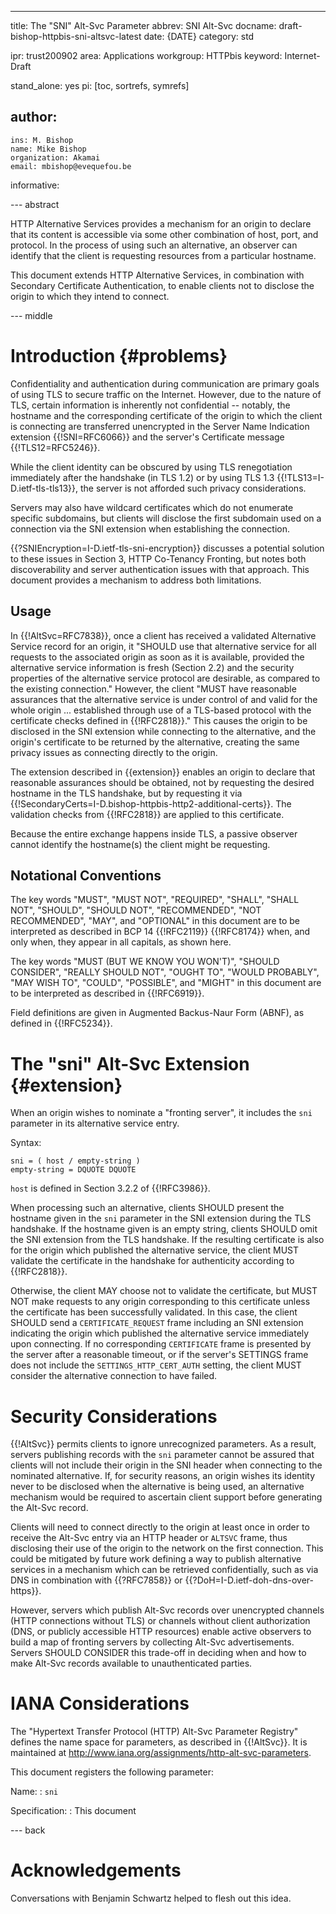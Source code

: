 ---
title: The "SNI" Alt-Svc Parameter
abbrev: SNI Alt-Svc
docname: draft-bishop-httpbis-sni-altsvc-latest
date: {DATE}
category: std

ipr: trust200902
area: Applications
workgroup: HTTPbis
keyword: Internet-Draft

stand_alone: yes
pi: [toc, sortrefs, symrefs]

author:
  -
    ins: M. Bishop
    name: Mike Bishop
    organization: Akamai
    email: mbishop@evequefou.be

informative:



--- abstract

HTTP Alternative Services provides a mechanism for an origin to declare that its
content is accessible via some other combination of host, port, and protocol.
In the process of using such an alternative, an observer can identify that the
client is requesting resources from a particular hostname.

This document extends HTTP Alternative Services, in combination with Secondary
Certificate Authentication, to enable clients not to disclose the origin to
which they intend to connect.

--- middle

# Introduction        {#problems}

Confidentiality and authentication during communication are primary goals of
using TLS to secure traffic on the Internet.  However, due to the nature of TLS,
certain information is inherently not confidential -- notably, the hostname and
the corresponding certificate of the origin to which the client is connecting
are transferred unencrypted in the Server Name Indication extension
{{!SNI=RFC6066}} and the server's Certificate message {{!TLS12=RFC5246}}.

While the client identity can be obscured by using TLS renegotiation immediately
after the handshake (in TLS 1.2) or by using TLS 1.3
{{!TLS13=I-D.ietf-tls-tls13}}, the server is not afforded such privacy
considerations.

Servers may also have wildcard certificates which do not enumerate specific
subdomains, but clients will disclose the first subdomain used on a connection
via the SNI extension when establishing the connection.

{{?SNIEncryption=I-D.ietf-tls-sni-encryption}} discusses a potential solution to
these issues in Section 3, HTTP Co-Tenancy Fronting, but notes both
discoverability and server authentication issues with that approach. This
document provides a mechanism to address both limitations.

## Usage

In {{!AltSvc=RFC7838}}, once a client has received a validated Alternative
Service record for an origin, it "SHOULD use that alternative service for all
requests to the associated origin as soon as it is available, provided the
alternative service information is fresh (Section 2.2) and the security
properties of the alternative service protocol are desirable, as compared to the
existing connection." However, the client "MUST have reasonable assurances that
the alternative service is under control of and valid for the whole origin ...
established through use of a TLS-based protocol with the certificate checks
defined in {{!RFC2818}}."  This causes the origin to be disclosed in the SNI
extension while connecting to the alternative, and the origin's certificate to
be returned by the alternative, creating the same privacy issues as connecting
directly to the origin.

The extension described in {{extension}} enables an origin to declare that
reasonable assurances should be obtained, not by requesting the desired hostname
in the TLS handshake, but by requesting it via
{{!SecondaryCerts=I-D.bishop-httpbis-http2-additional-certs}}.  The validation
checks from {{!RFC2818}} are applied to this certificate.

Because the entire exchange happens inside TLS, a passive observer cannot
identify the hostname(s) the client might be requesting.

## Notational Conventions

The key words "MUST", "MUST NOT", "REQUIRED", "SHALL", "SHALL NOT", "SHOULD",
"SHOULD NOT", "RECOMMENDED", "NOT RECOMMENDED", "MAY", and "OPTIONAL" in this
document are to be interpreted as described in BCP 14 {{!RFC2119}} {{!RFC8174}}
when, and only when, they appear in all capitals, as shown here.

The key words "MUST (BUT WE KNOW YOU WON'T)", "SHOULD CONSIDER", "REALLY SHOULD
NOT", "OUGHT TO", "WOULD PROBABLY", "MAY WISH TO", "COULD", "POSSIBLE", and
"MIGHT" in this document are to be interpreted as described in {{!RFC6919}}.

Field definitions are given in Augmented Backus-Naur Form (ABNF), as defined in
{{!RFC5234}}.

# The "sni" Alt-Svc Extension {#extension}

When an origin wishes to nominate a "fronting server", it includes the `sni`
parameter in its alternative service entry.

Syntax:

    sni = ( host / empty-string )
    empty-string = DQUOTE DQUOTE

`host` is defined in Section 3.2.2 of {{!RFC3986}}.

When processing such an alternative, clients SHOULD present the hostname given
in the `sni` parameter in the SNI extension during the TLS handshake. If the
hostname given is an empty string, clients SHOULD omit the SNI extension from
the TLS handshake.  If the resulting certificate is also for the origin which
published the alternative service, the client MUST validate the certificate in
the handshake for authenticity according to {{!RFC2818}}.

Otherwise, the client MAY choose not to validate the certificate, but MUST NOT
make requests to any origin corresponding to this certificate unless the
certificate has been successfully validated.  In this case, the client SHOULD
send a `CERTIFICATE_REQUEST` frame including an SNI extension indicating the
origin which published the alternative service immediately upon connecting.  If
no corresponding `CERTIFICATE` frame is presented by the server after a
reasonable timeout, or if the server's SETTINGS frame does not include the
`SETTINGS_HTTP_CERT_AUTH` setting, the client MUST consider the alternative
connection to have failed.

# Security Considerations

{{!AltSvc}} permits clients to ignore unrecognized parameters.  As a result,
servers publishing records with the `sni` parameter cannot be assured that
clients will not include their origin in the SNI header when connecting to the
nominated alternative.  If, for security reasons, an origin wishes its identity
never to be disclosed when the alternative is being used, an alternative
mechanism would be required to ascertain client support before generating the
Alt-Svc record.

Clients will need to connect directly to the origin at least once in order to
receive the Alt-Svc entry via an HTTP header or `ALTSVC` frame, thus disclosing
their use of the origin to the network on the first connection. This could be
mitigated by future work defining a way to publish alternative services in a
mechanism which can be retrieved confidentially, such as via DNS in combination
with {{?RFC7858}} or {{?DoH=I-D.ietf-doh-dns-over-https}}.

However, servers which publish Alt-Svc records over unencrypted channels (HTTP
connections without TLS) or channels without client authorization (DNS, or
publicly accessible HTTP resources) enable active observers to build a map of
fronting servers by collecting Alt-Svc advertisements.  Servers SHOULD CONSIDER
this trade-off in deciding when and how to make Alt-Svc records available to
unauthenticated parties.

# IANA Considerations

The "Hypertext Transfer Protocol (HTTP) Alt-Svc Parameter Registry" defines the
name space for parameters, as described in {{!AltSvc}}.  It is maintained at
<http://www.iana.org/assignments/http-alt-svc-parameters>.

This document registers the following parameter:

Name:
: `sni`

Specification:
: This document

--- back

# Acknowledgements

Conversations with Benjamin Schwartz helped to flesh out this idea.
